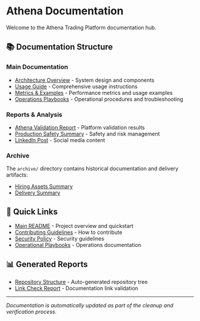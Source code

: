 # Athena Documentation

Welcome to the Athena Trading Platform documentation hub.

## 📚 Documentation Structure

### Main Documentation
- [Architecture Overview](architecture.md) - System design and components
- [Usage Guide](usage.md) - Comprehensive usage instructions
- [Metrics & Examples](metrics_examples.md) - Performance metrics and usage examples
- [Operations Playbooks](ops_playbooks.md) - Operational procedures and troubleshooting

### Reports & Analysis
- [Athena Validation Report](ATHENA_VALIDATION_REPORT.md) - Platform validation results
- [Production Safety Summary](PRODUCTION_SAFETY_SUMMARY.md) - Safety and risk management
- [LinkedIn Post](linkedin_post.md) - Social media content

### Archive
The `archive/` directory contains historical documentation and delivery artifacts:
- [Hiring Assets Summary](archive/HIRING_ASSETS_SUMMARY.md)
- [Delivery Summary](archive/DELIVERY_SUMMARY.md)

## 🔗 Quick Links

- [Main README](../README.md) - Project overview and quickstart
- [Contributing Guidelines](../CONTRIBUTING.md) - How to contribute
- [Security Policy](../SECURITY.md) - Security guidelines
- [Operational Playbooks](../PLAYBOOKS.md) - Operations documentation

## 📊 Generated Reports

- [Repository Structure](repo_tree.md) - Auto-generated repository tree
- [Link Check Report](link_check_report.md) - Documentation link validation

---

*Documentation is automatically updated as part of the cleanup and verification process.*